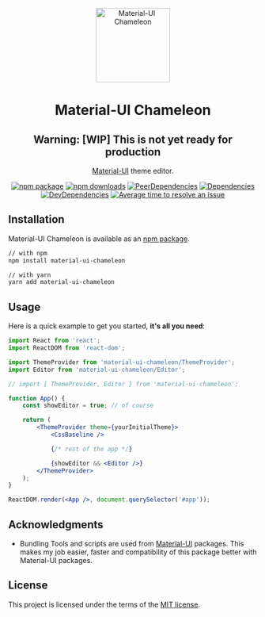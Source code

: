 <p align="center">
  <a href="https://davityavryan.github.io/material-ui-chameleon" rel="noopener" target="_blank"><img width="150" src="https://davityavryan.github.io/material-ui-chameleon/img/logo.svg" alt="Material-UI Chameleon"></a></p>
</p>

<h1 align="center">Material-UI Chameleon</h1>

<div align="center">

## Warning: [WIP] This is not yet ready for production

[Material-UI](https://material-ui.com/) theme editor.

[![npm package](https://img.shields.io/npm/v/material-ui-chameleon/latest.svg)](https://www.npmjs.com/package/material-ui-chameleon)
[![npm downloads](https://img.shields.io/npm/dm/material-ui-chameleon.svg)](https://www.npmjs.com/package/material-ui-chameleon)
[![PeerDependencies](https://david-dm.org/davityavryan/material-ui-chameleon/master/peer-status.svg)](https://david-dm.org/davityavryan/material-ui-chameleon/master?type=peer&path=packages/material-ui)
[![Dependencies](https://david-dm.org/davityavryan/material-ui-chameleon/master/status.svg)](https://david-dm.org/davityavryan/material-ui-chameleon/master?path=packages/material-ui)
[![DevDependencies](https://david-dm.org/davityavryan/material-ui-chameleon/master/dev-status.svg)](https://david-dm.org/davityavryan/material-ui-chameleon/master?type=dev)
[![Average time to resolve an issue](https://isitmaintained.com/badge/resolution/davityavryan/material-ui-chameleon.svg)](https://isitmaintained.com/project/davityavryan/material-ui-chameleon "Average time to resolve an issue")

</div>

## Installation

Material-UI Chameleon is available as an [npm package](https://www.npmjs.com/package/material-ui-chameleon).

```sh
// with npm
npm install material-ui-chameleon

// with yarn
yarn add material-ui-chameleon
```

## Usage

Here is a quick example to get you started, **it's all you need**:

```jsx
import React from 'react';
import ReactDOM from 'react-dom';

import ThemeProvider from 'material-ui-chameleon/ThemeProvider';
import Editor from 'material-ui-chameleon/Editor';

// import { ThemeProvider, Editor } from 'material-ui-chameleon';

function App() {
    const showEditor = true; // of course

    return (
        <ThemeProvider theme={yourInitialTheme}>
            <CssBaseline />

            {/* rest of the app */}

            {showEditor && <Editor />}
        </ThemeProvider>
    );
}

ReactDOM.render(<App />, document.querySelector('#app'));
```

## Acknowledgments

* Bundling Tools and scripts are used from [Material-UI](https://github.com/mui-org/material-ui) packages. This makes my job easier, faster and compatibility of this package better with Material-UI packages.


## License

This project is licensed under the terms of the
[MIT license](/LICENSE.md).
